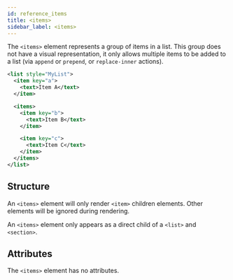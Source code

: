 ```yaml
---
id: reference_items
title: <items>
sidebar_label: <items>
---
```


The `<items>` element represents a group of items in a list. This group does not have a visual representation, it only allows multiple items to be added to a list (via `append` or `prepend`, or `replace-inner` actions).

```xml
<list style="MyList">
  <item key="a">
    <text>Item A</text>
  </item>

  <items>
    <item key="b">
      <text>Item B</text>
    </item>

    <item key="c">
      <text>Item C</text>
    </item>
  </items>
</list>
```

## Structure

An `<items>` element will only render `<item>` children elements. Other elements will be ignored during rendering.

An `<items>` element only appears as a direct child of a `<list>` and `<section>`.

## Attributes

The `<items>` element has no attributes.
